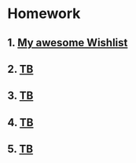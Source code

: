 # Homework

## 1. [My awesome Wishlist](./Homework1.md)

## 2. [TB](./Homework2.md)

## 3. [TB](./Homework3.md)

## 4. [TB](./Homework4.md)

## 5. [TB](./Homework5.md)

